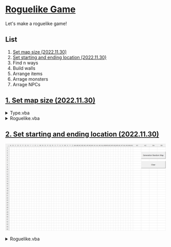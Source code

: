 # [Roguelike Game](../README.md#roguelike-game)

Let's make a roguelike game!


## List

1. [Set map size (2022.11.30)](#1-set-map-size-20221130)
2. [Set starting and ending location (2022.11.30)](#2-set-starting-and-ending-location-20221130)
3. Find n ways
4. Build walls
5. Arrange items
6. Arrage monsters
7. Arrage NPCs


## [1. Set map size (2022.11.30)](#list)

  <details>
    <summary>Type.vba</summary>

  - declared in a public module

  ```vba
  Public Type RndMap

      rSize   As Integer
      cSize   As Integer
      Start   As Range
      End     As Range
      Wall()  As Range
      Items() As Range
      Mobs()  As Range

  End Type
  ```
  </details>

  <details>
    <summary>Roguelike.vba</summary>

  ```vba
  Option Explicit
  ```
  ```vba
  ' ★ Manage parameters by user directly
  Private Sub SetSize(ByRef MapData As RndMap)

      MapData.rSize = 30
      MapData.cSize = 50

      With Range("A1").Resize(MapData.rSize, MapData.cSize)
          .HorizontalAlignment = xlCenter
          .VerticalAlignment = xlCenter
          .RowHeight = 15
          .ColumnWidth = 2
      End With

  End Sub
  ```
  ```vba
  Private Sub Main()

      Dim MapData As RndMap

      ' Set map size
      Call SetSize(MapData)

      ……

  End Sub
  ```
  </details>

## [2. Set starting and ending location (2022.11.30)](#list)

  ![Set starting and ending location](./Images/Roguelike_MapGeneration_1.gif)

  <details>
    <summary>Roguelike.vba</summary>

  ```vba
  Private Sub Main()

      Dim MapData As RndMap

      ' Set map size
      Call SetSize(MapData)

      ' Set starting and ending location
      Call SetLocation(MapData)
      ……

  End Sub
  ```
  ```vba
  Private Sub SetLocation(ByRef MapData As RndMap)

      Dim rTemp, cTemp As Integer

      ' Set Starting Cell
      Randomize
      rTemp = Int(Rnd * MapData.rSize)
      cTemp = Int(Rnd * MapData.cSize)
      ' Debug.Print rTemp, cTemp
      Set MapData.Start = Range(Cells(rTemp, cTemp), Cells(rTemp, cTemp))         ' Range(Cells(rTemp, cTemp)) causes an error

      ' Mark Starting Cell
      MapData.Start.Interior.Color = vbBlack
      MapData.Start.Font.Color = vbWhite
      MapData.Start.FormulaR1C1 = "S"

      ' Set Ending Cell
      Randomize
      rTemp = Int(Rnd * MapData.rSize)
      cTemp = Int(Rnd * MapData.cSize)
      Set MapData.End = Range(Cells(rTemp, cTemp), Cells(rTemp, cTemp))

      ' Mark Ending Cell
      MapData.End.Interior.Color = vbRed
      MapData.End.Font.Color = vbWhite
      MapData.End.FormulaR1C1 = "E"

  End Sub
  ```
  ```vba
  Private Sub BtnMapGeneration_Click()

      Call Main

  End Sub
  ```
  ```vba
  ' To-Be : Call MapData
  Private Sub Clear()

      Dim Rng As Range
      Set Rng = Range("A1").Resize(100, 100)

      With Rng
          .ClearContents
          .Interior.ColorIndex = 0
      End With

  End Sub
  ```
  ```vba
  Private Sub BtnClear_Click()

      Call Clear

  End Sub
  ```
  </details>
